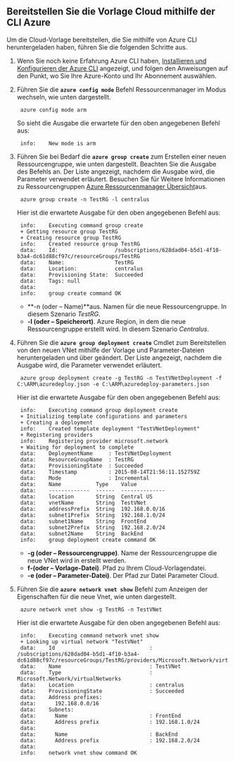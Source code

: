 ## <a name="deploy-the-arm-template-by-using-the-azure-cli"></a>Bereitstellen Sie die Vorlage Cloud mithilfe der CLI Azure

Um die Cloud-Vorlage bereitstellen, die Sie mithilfe von Azure CLI heruntergeladen haben, führen Sie die folgenden Schritte aus.

1. Wenn Sie noch keine Erfahrung Azure CLI haben, [Installieren und Konfigurieren der Azure CLI](../articles/xplat-cli-install.md) angezeigt, und folgen den Anweisungen auf den Punkt, wo Sie Ihre Azure-Konto und Ihr Abonnement auswählen.
2. Führen Sie die **`azure config mode`** Befehl Ressourcenmanager im Modus wechseln, wie unten dargestellt.

        azure config mode arm

    So sieht die Ausgabe die erwartete für den oben angegebenen Befehl aus:

        info:    New mode is arm

3. Führen Sie bei Bedarf die **`azure group create`** zum Erstellen einer neuen Ressourcengruppe, wie unten dargestellt. Beachten Sie die Ausgabe des Befehls an. Der Liste angezeigt, nachdem die Ausgabe wird, die Parameter verwendet erläutert. Besuchen Sie für Weitere Informationen zu Ressourcengruppen [Azure Ressourcenmanager Übersicht](../articles/resource-group-overview.md)aus.

        azure group create -n TestRG -l centralus

    Hier ist die erwartete Ausgabe für den oben angegebenen Befehl aus:

        info:    Executing command group create
        + Getting resource group TestRG
        + Creating resource group TestRG
        info:    Created resource group TestRG
        data:    Id:                  /subscriptions/628dad04-b5d1-4f10-b3a4-dc61d88cf97c/resourceGroups/TestRG
        data:    Name:                TestRG
        data:    Location:            centralus
        data:    Provisioning State:  Succeeded
        data:    Tags: null
        data:
        info:    group create command OK

    - **-n (oder – Name)**aus. Namen für die neue Ressourcengruppe. In diesem Szenario *TestRG*.
    - **-l (oder – Speicherort)**. Azure Region, in dem die neue Ressourcengruppe erstellt wird. In diesem Szenario *Centralus*.

4. Führen Sie die **`azure group deployment create`** Cmdlet zum Bereitstellen von den neuen VNet mithilfe der Vorlage und Parameter-Dateien heruntergeladen und über geändert. Der Liste angezeigt, nachdem die Ausgabe wird, die Parameter verwendet erläutert.

        azure group deployment create -g TestRG -n TestVNetDeployment -f C:\ARM\azuredeploy.json -e C:\ARM\azuredeploy-parameters.json

    Hier ist die erwartete Ausgabe für den oben angegebenen Befehl aus:

        info:    Executing command group deployment create
        + Initializing template configurations and parameters
        + Creating a deployment
        info:    Created template deployment "TestVNetDeployment"
        + Registering providers
        info:    Registering provider microsoft.network
        + Waiting for deployment to complete
        data:    DeploymentName     : TestVNetDeployment
        data:    ResourceGroupName  : TestRG
        data:    ProvisioningState  : Succeeded
        data:    Timestamp          : 2015-08-14T21:56:11.152759Z
        data:    Mode               : Incremental
        data:    Name           Type    Value
        data:    -------------  ------  --------------
        data:    location       String  Central US
        data:    vnetName       String  TestVNet
        data:    addressPrefix  String  192.168.0.0/16
        data:    subnet1Prefix  String  192.168.1.0/24
        data:    subnet1Name    String  FrontEnd
        data:    subnet2Prefix  String  192.168.2.0/24
        data:    subnet2Name    String  BackEnd
        info:    group deployment create command OK

    - **-g (oder – Ressourcengruppe)**. Name der Ressourcengruppe die neue VNet wird in erstellt werden.
    - **f-(oder – Vorlage-Datei)**. Pfad zu Ihrem Cloud-Vorlagendatei.
    - **-e (oder – Parameter-Datei)**. Der Pfad zur Datei Parameter Cloud.

5. Führen Sie die **`azure network vnet show`** Befehl zum Anzeigen der Eigenschaften für die neue Vnet, wie unten dargestellt.

        azure network vnet show -g TestRG -n TestVNet

    Hier ist die erwartete Ausgabe für den oben angegebenen Befehl aus:

        info:    Executing command network vnet show
        + Looking up virtual network "TestVNet"
        data:    Id                              : /subscriptions/628dad04-b5d1-4f10-b3a4-dc61d88cf97c/resourceGroups/TestRG/providers/Microsoft.Network/virtualNetworks/TestVNet
        data:    Name                            : TestVNet
        data:    Type                            : Microsoft.Network/virtualNetworks
        data:    Location                        : centralus
        data:    ProvisioningState               : Succeeded
        data:    Address prefixes:
        data:      192.168.0.0/16
        data:    Subnets:
        data:      Name                          : FrontEnd
        data:      Address prefix                : 192.168.1.0/24
        data:
        data:      Name                          : BackEnd
        data:      Address prefix                : 192.168.2.0/24
        data:
        info:    network vnet show command OK
